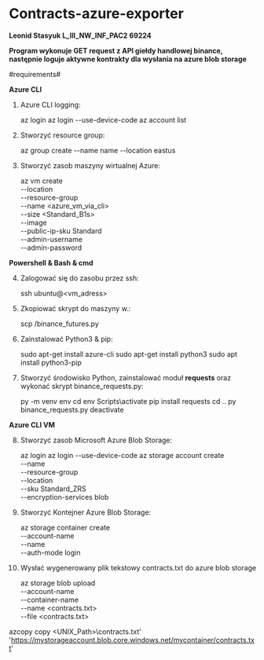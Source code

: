 # Contracts-azure-exporter

**Leonid Stasyuk L_III_NW_INF_PAC2 69224**

**Program wykonuje GET request z API giełdy handlowej binance, następnie loguje aktywne kontrakty dla wysłania na azure blob storage**

#requirements#


**Azure CLI**

1. Azure CLI logging:

    az login
    az login --use-device-code
    az account list
    
2. Stworzyć resource group:

    az group create --name name --location eastus

3. Stworzyć zasob maszyny wirtualnej Azure:   

	az vm create \
	  --location <eastus> \
	  --resource-group <name> \
	  --name <azure_vm_via_cli> \
	  --size <Standard_B1s> \
	  --image <UbuntuLTS> \
	  --public-ip-sku Standard \
	  --admin-username <azureuser> \
	  --admin-password <password>

**Powershell & Bash & cmd**
	
4. Zalogować się do zasobu przez ssh:

	ssh ubuntu@<vm_adress>
	
5. Zkopiować skrypt do maszyny w.:
	
	scp <localpath to script>/binance_futures.py  <Unix Path on vm>

6. Zainstalować Python3 & pip:

	sudo apt-get install azure-cli
	sudo apt-get install python3
	sudo apt install python3-pip

7. Stworzyć  środowisko Python, zainstalować moduł **requests** oraz wykonać skrypt binance_requests.py:
	
	py -m venv env
	cd env
	Scripts\activate
	pip install requests
	cd .. 
	py binance_requests.py
	deactivate
	
**Azure CLI VM**
	
8. Stworzyć zasob Microsoft Azure Blob Storage:
	
	az login
    	az login --use-device-code
	az storage account create \
    	--name <storage-account> \
    	--resource-group <name> \
    	--location <eastus> \
    	--sku Standard_ZRS \
    	--encryption-services blob
	
9. Stworzyć Kontejner Azure Blob Storage:

	az storage container create \
		--account-name <storage-account> \
		--name <container> \
		--auth-mode login

10. Wysłać wygenerowany plik tekstowy contracts.txt do azure blob storage  

	az storage blob upload \
	 	--account-name <storage-account> \
	 	--container-name <container> \
	 	--name <contracts.txt> \
	 	--file <contracts.txt>

		

azcopy copy <UNIX_Path>\contracts.txt' 'https://mystorageaccount.blob.core.windows.net/mycontainer/contracts.txt'

